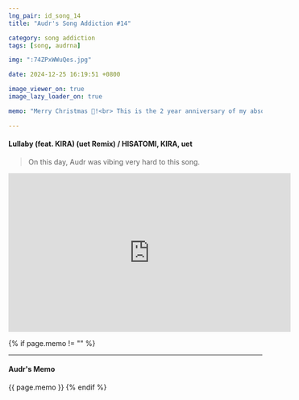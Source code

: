 ```yaml
---
lng_pair: id_song_14
title: "Audr's Song Addiction #14"

category: song addiction
tags: [song, audrna]

img: ":74ZPxWWuQes.jpg"

date: 2024-12-25 16:19:51 +0800

image_viewer_on: true
image_lazy_loader_on: true

memo: "Merry Christmas 🎄!<br> This is the 2 year anniversary of my absolute top #1 favorite song of all time. I love this song so much. I love HARDCORE so much"

---
```


<!-- outline-start -->
#### Lullaby (feat. KIRA) (uet Remix) / HISATOMI, KIRA, uet
<!-- outline-end -->

> On this day, Audr was vibing very hard to this song.

<iframe
  width="560"
  height="315"
  src="https://www.youtube.com/embed/74ZPxWWuQes"
  title="YouTube video player"
  frameborder="0"
  allow="accelerometer; clipboard-write; encrypted-media; gyroscope; picture-in-picture; web-share"
  referrerpolicy="strict-origin-when-cross-origin"
  allowfullscreen
  data-align="center"
></iframe>

{% if page.memo != "" %}
<hr>

#### Audr's Memo

{{ page.memo }}
{% endif %}

